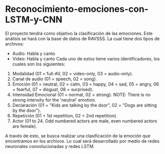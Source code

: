 # Reconocimiento-emociones-con-LSTM-y-CNN
El proyecto tendrá como objetivo la clasificación de las emociones. Este análisis se hará con la base de datos de RAVSSS. La cual tiene dos tipos de archivos:
- Audio: Habla y canto
- Video: Habla y canto
Cada uno de estos tiene varios identificadores, los cuales son los siguientes: 
1. Modalidad (01 = full-AV, 02 = video-only, 03 = audio-only).
2. Canal de audio (01 = speech, 02 = song).
3. Emoción (01 = neutral, 02 = calm, 03 = happy, 04 = sad, 05 = angry, 06 = fearful, 07 = disgust, 08 = surprised).
4. Intensidad Emocional (01 = normal, 02 = strong). NOTE: There is no strong intensity for the 'neutral' emotion.
5. Declaración (01 = "Kids are talking by the door", 02 = "Dogs are sitting by the door").
6. Repetición (01 = 1st repetition, 02 = 2nd repetition).
7. Actor (01 to 24. Odd numbered actors are male, even numbered actors are female).

A través de esto, se busca realizar una clasificación de la emoción que encontramos en los archivos. Lo cual será desarrollado por medio de redes neuronales convolucionadas y redes LSTM. 
